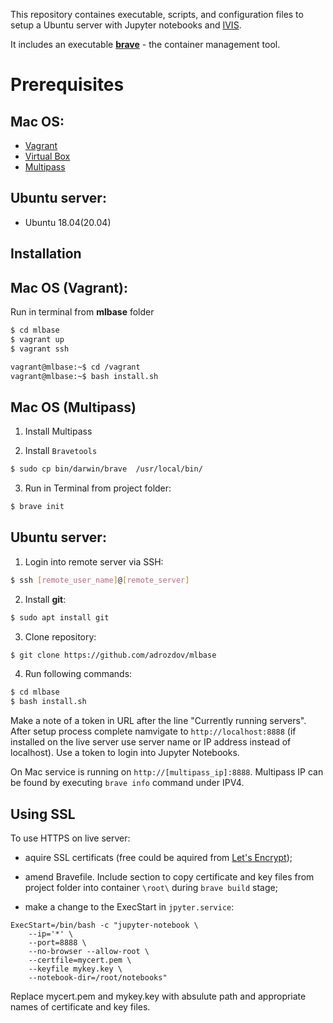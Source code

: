 This repository containes executable, scripts, and configuration files to setup a Ubuntu server with Jupyter notebooks and [IVIS](https://github.com/beringresearch/ivis).

It includes an executable [**brave**](https://beringresearch.github.io/bravetools/) - the container management tool. 


# Prerequisites

## Mac OS:

- [Vagrant](https://www.vagrantup.com/downloads)
- [Virtual Box](https://download.virtualbox.org/virtualbox/6.1.12/VirtualBox-6.1.12-139181-OSX.dmg)
- [Multipass](https://multipass.run/)

## Ubuntu server:

- Ubuntu 18.04(20.04)

## Installation

## Mac OS (Vagrant):

Run in terminal from **mlbase** folder

```bash
$ cd mlbase
$ vagrant up
$ vagrant ssh

vagrant@mlbase:~$ cd /vagrant
vagrant@mlbase:~$ bash install.sh
```

## Mac OS (Multipass)

1. Install Multipass

2. Install `Bravetools`

```bash
$ sudo cp bin/darwin/brave  /usr/local/bin/
```

3. Run in Terminal from project folder:

```bash
$ brave init
```

## Ubuntu server:

1. Login into remote server via SSH:

```bash
$ ssh [remote_user_name]@[remote_server]
```

2. Install **git**:

```bash
$ sudo apt install git
```

3. Clone repository:

```bash
$ git clone https://github.com/adrozdov/mlbase
```

4. Run following commands:

```bash
$ cd mlbase
$ bash install.sh
```

Make a note of a token in URL after the line "Currently running servers". 
After setup process complete namvigate to `http://localhost:8888` (if installed on the live server use server name or IP address instead of localhost). Use a token to login into Jupyter Notebooks.

On Mac service is running on `http://[multipass_ip]:8888`. Multipass IP can be found by executing `brave info` command under IPV4.


## Using SSL

To use HTTPS on live server: 

- aquire SSL certificats (free could be aquired from [Let's Encrypt](https://letsencrypt.org/getting-started/));

- amend Bravefile. Include section to copy certificate and key files from project folder into container `\root\` during `brave build` stage;

- make a change to the ExecStart in `jpyter.service`:

```
ExecStart=/bin/bash -c "jupyter-notebook \
    --ip='*' \
    --port=8888 \ 
    --no-browser --allow-root \ 
    --certfile=mycert.pem \
    --keyfile mykey.key \
    --notebook-dir=/root/notebooks"
```

Replace mycert.pem and mykey.key with absulute path and appropriate names of certificate and key files.